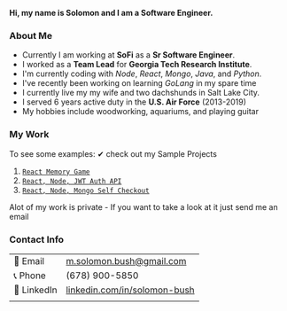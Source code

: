 **Hi, my name is Solomon and I am a Software Engineer.**

### About Me
- Currently I am working at **SoFi** as a **Sr Software Engineer**.
- I worked as a **Team Lead** for **Georgia Tech Research Institute**.
- I'm currently coding with *Node*, *React*, *Mongo*, *Java*, and *Python*.
- I've recently been working on learning *GoLang* in my spare time
- I currently live my my wife and two dachshunds in Salt Lake City.
- I served 6 years active duty in the **U.S. Air Force** (2013-2019)
- My hobbies include woodworking, aquariums, and playing guitar

### My Work
To see some examples: ✔ check out my Sample Projects 
1. [``React Memory Game``](https://github.com/solomon-bush/react-memory-game)
2. [``React, Node, JWT Auth API``](https://github.com/solomon-bush/react-node-jwt-auth)
3. [``React, Node, Mongo Self Checkout``](https://github.com/solomon-bush/react-node-mongo-kiosk)

Alot of my work is private - If you want to take a look at it just send me an email

### Contact Info
|  |  |
|----| ----|
| 📧 Email | m.solomon.bush@gmail.com |
| 📞 Phone | (678) 900-5850           |
| 📰 LinkedIn | [linkedin.com/in/solomon-bush](https://linkedin.com/in/solomon-bush) |
| | |


<!--
**solomon-bush/solomon-bush** is a ✨ _special_ ✨ repository because its `README.md` (this file) appears on your GitHub profile.

Here are some ideas to get you started:

- 🔭 I’m currently working on ...
- 🌱 I’m currently learning ...
- 👯 I’m looking to collaborate on ...
- 🤔 I’m looking for help with ...
- 💬 Ask me about ...
- 📫 How to reach me: ...
- 😄 Pronouns: ...
- ⚡ Fun fact: ...
-->



